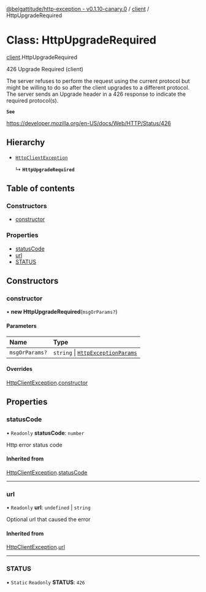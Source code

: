 [@belgattitude/http-exception - v0.1.10-canary.0](../README.md) / [client](../modules/client.md) / HttpUpgradeRequired

# Class: HttpUpgradeRequired

[client](../modules/client.md).HttpUpgradeRequired

426 Upgrade Required (client)

The server refuses to perform the request using the current protocol but might be willing to do so after
the client upgrades to a different protocol. The server sends an Upgrade header in a 426 response
to indicate the required protocol(s).

**`See`**

https://developer.mozilla.org/en-US/docs/Web/HTTP/Status/426

## Hierarchy

- [`HttpClientException`](base.HttpClientException.md)

  ↳ **`HttpUpgradeRequired`**

## Table of contents

### Constructors

- [constructor](client.HttpUpgradeRequired.md#constructor)

### Properties

- [statusCode](client.HttpUpgradeRequired.md#statuscode)
- [url](client.HttpUpgradeRequired.md#url)
- [STATUS](client.HttpUpgradeRequired.md#status)

## Constructors

### constructor

• **new HttpUpgradeRequired**(`msgOrParams?`)

#### Parameters

| Name           | Type                                                                         |
| :------------- | :--------------------------------------------------------------------------- |
| `msgOrParams?` | `string` \| [`HttpExceptionParams`](../modules/types.md#httpexceptionparams) |

#### Overrides

[HttpClientException](base.HttpClientException.md).[constructor](base.HttpClientException.md#constructor)

## Properties

### statusCode

• `Readonly` **statusCode**: `number`

Http error status code

#### Inherited from

[HttpClientException](base.HttpClientException.md).[statusCode](base.HttpClientException.md#statuscode)

---

### url

• `Readonly` **url**: `undefined` \| `string`

Optional url that caused the error

#### Inherited from

[HttpClientException](base.HttpClientException.md).[url](base.HttpClientException.md#url)

---

### STATUS

▪ `Static` `Readonly` **STATUS**: `426`
